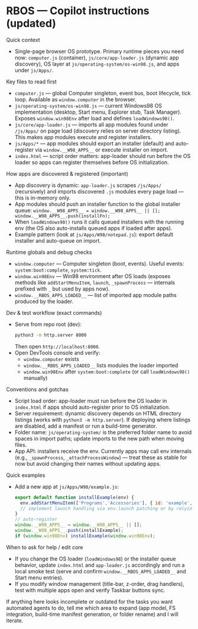 <!--
Reality-Bending OS (RBOS) — concise guidance for AI coding agents

This file focuses on concrete, repo-specific patterns and must be kept short. Avoid general advice.
-->

# RBOS — Copilot instructions (updated)

 Quick context
 - Single-page browser OS prototype. Primary runtime pieces you need now: `computer.js` (container), `js/core/app-loader.js` (dynamic app discovery), OS layer at `js/operating-system/os-win98.js`, and apps under `js/Apps/`.

Key files to read first
- `computer.js` — global Computer singleton, event bus, boot lifecycle, tick loop. Available as `window.computer` in the browser.
 - `js/operating-system/os-win98.js` — current Windows98 OS implementation (desktop, Start menu, Explorer stub, Task Manager). Exposes `window.win98Env` after load and defines `loadWindows98()`.
- `js/core/app-loader.js` — imports all app modules found under `/js/Apps/` on page load (discovery relies on server directory listing). This makes app modules execute and register installers.
- `js/Apps/*` — app modules should export an installer (default) and auto-register via `window.__W98_APPS__` or execute installer on import.
- `index.html` — script order matters: app-loader should run before the OS loader so apps can register themselves before OS initialization.

How apps are discovered & registered (important)
- App discovery is dynamic: `app-loader.js` scrapes `/js/Apps/` (recursively) and imports discovered `.js` modules every page load — this is in-memory only.
- App modules should push an installer function to the global installer queue: `window.__W98_APPS__ = window.__W98_APPS__ || []; window.__W98_APPS__.push(installFn);`
- When `loadWindows98()` runs it calls queued installers with the running env (the OS also auto-installs queued apps if loaded after apps).
- Example pattern (look at `js/Apps/W98/notepad.js`): export default installer and auto-queue on import.

Runtime globals and debug checks
- `window.computer` — Computer singleton (boot, events). Useful events: `system:boot:complete`, `system:tick`.
- `window.win98Env` — Win98 environment after OS loads (exposes methods like `addStartMenuItem`, `launch`, `_spawnProcess` — internals prefixed with `_` but used by apps now).
- `window.__RBOS_APPS_LOADED__` — list of imported app module paths produced by the loader.

Dev & test workflow (exact commands)
- Serve from repo root (dev):
  ```bash
  python3 -m http.server 8000
  ```
  Then open `http://localhost:8000`.
- Open DevTools console and verify:
  - `window.computer` exists
  - `window.__RBOS_APPS_LOADED__` lists modules the loader imported
  - `window.win98Env` after `system:boot:complete` (or call `loadWindows98()` manually)

Conventions and gotchas
- Script load order: app-loader must run before the OS loader in `index.html` if apps should auto-register prior to OS initialization.
- Server requirement: dynamic discovery depends on HTML directory listings (works with `python3 -m http.server`). If deploying where listings are disabled, add a manifest or run a build-time generator.
 - Folder name: `js/operating-system/` is the preferred folder name to avoid spaces in import paths; update imports to the new path when moving files.
- App API: installers receive the env. Currently apps may call env internals (e.g., `_spawnProcess`, `_attachProcessWindow`) — treat these as stable for now but avoid changing their names without updating apps.

Quick examples
- Add a new app at `js/Apps/W98/example.js`:
  ```js
  export default function installExample(env) {
    env.addStartMenuItem(['Programs','Accessories'], { id: 'example', title: 'Example', target: 'example.exe' });
    // implement launch handling via env.launch patching or by relying on env to call registered handlers
  }
  // auto-register
  window.__W98_APPS__ = window.__W98_APPS__ || [];
  window.__W98_APPS__.push(installExample);
  if (window.win98Env) installExample(window.win98Env);
  ```

When to ask for help / edit core
- If you change the OS loader (`loadWindows98`) or the installer queue behavior, update `index.html` and `app-loader.js` accordingly and run a local smoke test (serve and confirm `window.__RBOS_APPS_LOADED__` and Start menu entries).
- If you modify window management (title-bar, z-order, drag handlers), test with multiple apps open and verify Taskbar buttons sync.

If anything here looks incomplete or outdated for the tasks you want automated agents to do, tell me which area to expand (app model, FS integration, build-time manifest generation, or folder rename) and I will iterate.
